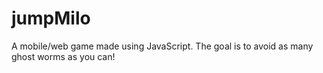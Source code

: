 # jumpMilo
A  mobile/web game made using JavaScript. The goal is to avoid as many ghost worms as you can!
